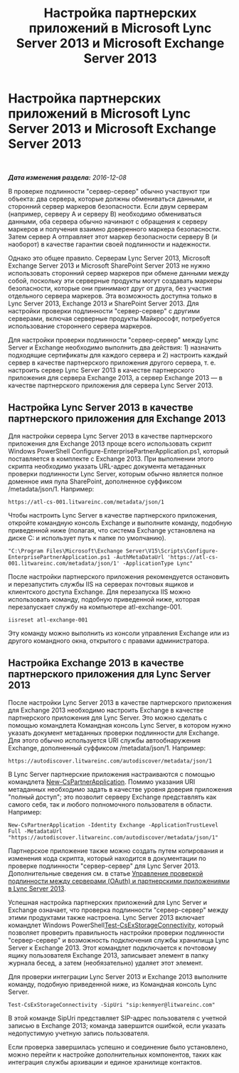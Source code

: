 ﻿---
title: Настройка партнерских приложений в Microsoft Lync Server 2013 и Microsoft Exchange Server 2013
TOCTitle: Настройка партнерских приложений в Microsoft Lync Server 2013 и Microsoft Exchange Server 2013
ms:assetid: 9c3a3054-6201-433f-b128-4c49d3341370
ms:mtpsurl: https://technet.microsoft.com/ru-ru/library/JJ688151(v=OCS.15)
ms:contentKeyID: 49888111
ms.date: 12/10/2016
mtps_version: v=OCS.15
ms.translationtype: HT
---

# Настройка партнерских приложений в Microsoft Lync Server 2013 и Microsoft Exchange Server 2013

 

_**Дата изменения раздела:** 2016-12-08_

В проверке подлинности "сервер-сервер" обычно участвуют три объекта: два сервера, которые должны обмениваться данными, и сторонний сервер маркеров безопасности. Если двум серверам (например, серверу A и серверу B) необходимо обмениваться данными, оба сервера обычно начинают с обращения к серверу маркеров и получения взаимно доверенного маркера безопасности. Затем сервер A отправляет этот маркер безопасности серверу B (и наоборот) в качестве гарантии своей подлинности и надежности.

Однако это общее правило. Серверам Lync Server 2013, Microsoft Exchange Server 2013 и Microsoft SharePoint Server 2013 не нужно использовать сторонний сервер маркеров при обмене данными между собой, поскольку эти серверные продукты могут создавать маркеры безопасности, которые они принимают друг от друга, без участия отдельного сервера маркеров. Эта возможность доступна только в Lync Server 2013, Exchange 2013 и SharePoint Server 2013. Для настройки проверки подлинности "сервер-сервер" с другими серверами, включая серверные продукты Майкрософт, потребуется использование стороннего сервера маркеров.

Для настройки проверки подлинности "сервер-сервер" между Lync Server и Exchange необходимо выполнить два действия: 1) назначить подходящие сертификаты для каждого сервера и 2) настроить каждый сервер в качестве партнерского приложения другого сервера, т. е. настроить сервер Lync Server 2013 в качестве партнерского приложения для сервера Exchange 2013, а сервер Exchange 2013 — в качестве партнерского приложения для сервера Lync Server 2013.

## Настройка Lync Server 2013 в качестве партнерского приложения для Exchange 2013

Для настройки сервера Lync Server 2013 в качестве партнерского приложения для Exchange 2013 проще всего использовать скрипт Windows PowerShell Configure-EnterprisePartnerApplication.ps1, который поставляется в комплекте с Exchange 2013. При выполнении этого скрипта необходимо указать URL-адрес документа метаданных проверки подлинности Lync Server, которым обычно является полное доменное имя пула SharePoint, дополненное суффиксом /metadata/json/1. Например:

    https://atl-cs-001.litwareinc.com/metadata/json/1

Чтобы настроить Lync Server в качестве партнерского приложения, откройте командную консоль Exchange и выполните команду, подобную приведенной ниже (полагая, что система Exchange установлена на диске C: и использует путь к папке по умолчанию).

    "C:\Program Files\Microsoft\Exchange Server\V15\Scripts\Configure-EnterprisePartnerApplication.ps1 -AuthMetaDataUrl 'https://atl-cs-001.litwareinc.com/metadata/json/1' -ApplicationType Lync"

После настройки партнерского приложения рекомендуется остановить и перезапустить службы IIS на серверах почтовых ящиков и клиентского доступа Exchange. Для перезапуска IIS можно использовать команду, подобную приведенной ниже, которая перезапускает службу на компьютере atl-exchange-001.

    iisreset atl-exchange-001

Эту команду можно выполнить из консоли управления Exchange или из другого командного окна, открытого с правами администратора.

## Настройка Exchange 2013 в качестве партнерского приложения для Lync Server 2013

После настройки Lync Server 2013 в качестве партнерского приложения для Exchange 2013 необходимо настроить Exchange в качестве партнерского приложения для Lync Server. Это можно сделать с помощью командлета Командная консоль Lync Server, в котором нужно указать документ метаданных проверки подлинности для Exchange. Для этого обычно используется URI службы автообнаружения Exchange, дополненный суффиксом /metadata/json/1. Например:

    https://autodiscover.litwareinc.com/autodiscover/metadata/json/1

В Lync Server партнерские приложения настраиваются с помощью командлета [New-CsPartnerApplication](new-cspartnerapplication.md). Помимо указания URI метаданных необходимо задать в качестве уровня доверия приложения "полный доступ"; это позволит серверу Exchange представлять как самого себя, так и любого полномочного пользователя в области. Например:

    New-CsPartnerApplication -Identity Exchange -ApplicationTrustLevel Full -MetadataUrl "https://autodiscover.litwareinc.com/autodiscover/metadata/json/1"

Партнерское приложение также можно создать путем копирования и изменения кода скрипта, который находится в документации по проверке подлинности "сервер-сервер" для Lync Server 2013. Дополнительные сведения см. в статье [Управление проверкой подлинности между серверами (OAuth) и партнерскими приложениями в Lync Server 2013](lync-server-2013-managing-server-to-server-authentication-oauth-and-partner-applications.md).

Успешная настройка партнерских приложений для Lync Server и Exchange означает, что проверка подлинности "сервер-сервер" между этими продуктами также настроена. Lync Server 2013 включает командлет Windows PowerShell[Test-CsExStorageConnectivity](test-csexstorageconnectivity.md), который позволяет проверить правильность настройки проверки подлинности "сервер-сервер" и возможность подключения службы хранилища Lync Server к Exchange 2013. Этот командлет подключается к почтовому ящику пользователя Exchange 2013, записывает элемент в папку журнала бесед, а затем (необязательно) удаляет этот элемент.

Для проверки интеграции Lync Server 2013 и Exchange 2013 выполните команду, подобную приведенной ниже, из Командная консоль Lync Server.

    Test-CsExStorageConnectivity -SipUri "sip:kenmyer@litwareinc.com"

В этой команде SipUri представляет SIP-адрес пользователя с учетной записью в Exchange 2013; команда завершится ошибкой, если указать недопустимую учетную запись пользователя.

Если проверка завершилась успешно и соединение было установлено, можно перейти к настройке дополнительных компонентов, таких как интеграция службы архивации и единое хранилище контактов.

